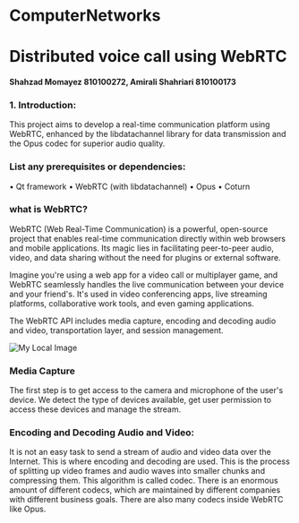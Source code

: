 # ComputerNetworks
# Distributed voice call using WebRTC
#### Shahzad Momayez 810100272, Amirali Shahriari 810100173

### 1. Introduction:
This project aims to develop a real-time communication platform using WebRTC, enhanced by the libdatachannel library for data transmission and the Opus codec for superior audio quality.


### List any prerequisites or dependencies:
• Qt framework 
• WebRTC (with libdatachannel) 
• Opus
• Coturn

### what is WebRTC?
WebRTC (Web Real-Time Communication) is a powerful, open-source project that enables real-time communication directly within web browsers and mobile applications. Its magic lies in facilitating peer-to-peer audio, video, and data sharing without the need for plugins or external software.

Imagine you're using a web app for a video call or multiplayer game, and WebRTC seamlessly handles the live communication between your device and your friend's. It's used in video conferencing apps, live streaming platforms, collaborative work tools, and even gaming applications.

The WebRTC API includes media capture, encoding and decoding audio and video, transportation layer, and session management.

![My Local Image](https://path-to-your-image.com/webRTC-1.png)


### Media Capture
The first step is to get access to the camera and microphone of the user's device. We detect the type of devices available, get user permission to access these devices and manage the stream.

### Encoding and Decoding Audio and Video:
It is not an easy task to send a stream of audio and video data over the Internet. This is where encoding and decoding are used. This is the process of splitting up video frames and audio waves into smaller chunks and compressing them. This algorithm is called codec. There is an enormous amount of different codecs, which are maintained by different companies with different business goals. There are also many codecs inside WebRTC like Opus.

